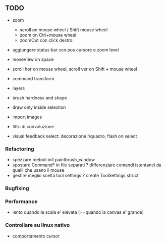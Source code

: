 ## TODO

- zoom
    - scroll on mouse wheel / Shift mouse wheel
    - zoom on Ctrl+mouse wheel
    - zoomOut con click destro

- aggiungere status bar con pos cursore e zoom level


- moveView on space
- scroll hor on mouse wheel, scroll ver on Shift + mouse wheel

+ command transform

+ layers
+ brush hardness and shape

+ draw only inside selection
+ import images

+ filtri di convoluzione
+ visual feedback select: decorazione riquadro, flash on select



### Refactoring
- spezzare metodi init paintbrush_window
- spostare Command* in file separati
? differenziare comandi istantanei da quelli che usano il mouse
- gestire meglio scelta tool settings
? create ToolSettings struct


### Bugfixing

### Performance
- lento quando la scala e' elevata (==quando la canvas e' grande)

### Controllare su linux nativo
- comportamento cursor 
